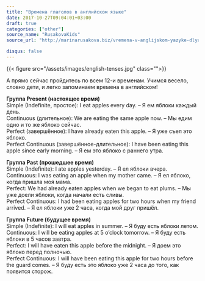 ```yaml
---
title: "Времена глаголов в английском языке"
date: 2017-10-27T09:04:01+03:00
draft: true
categories: ["other"]
source_name: "RusakovaKids"
source_url: "http://marinarusakova.biz/vremena-v-anglijskom-yazyke-dlya-chajnikov-samaya-naglyadnaya-tablitsa-s-primerami/"

disqus: false
---
```


{{< figure src="/assets/images/english-tenses.jpg" class="">}}

<!--more-->

А прямо сейчас пройдитесь по всем 12-и временам. Учимся весело, словно дети, и легко запоминаем времена в английском!

**Группа Present (настоящее время)**  
Simple (Indefinite, простое): I eat apples every day. – Я ем яблоки каждый день.  
Continuous (длительное): We are eating the same apple now. – Мы едим одно и то же яблоко сейчас.  
Perfect (завершённое): I have already eaten this apple. – Я уже съел это яблоко.  
Perfect Continuous (завершённое-длительное): I have been eating this apple since early morning. – Я ем это яблоко с раннего утра.  

**Группа Past (прошедшее время)**  
Simple (Indefinite): I ate apples yesterday. – Я ел яблоки вчера.  
Continuous: I was eating an apple when my mother came. – Я ел яблоко, когда пришла моя мама.  
Perfect: We had already eaten apples when we began to eat plums. – Мы уже доели яблоки, когда начали есть сливы.  
Perfect Continuous: I had been eating apples for two hours when my friend arrived. – Я ел яблоки уже 2 часа, когда мой друг пришёл.  

**Группа Future (будущее время)**  
Simple (Indefinite): I will eat apples in summer. – Я буду есть яблоки летом.  
Continuous: I will be eating apples at 5 o’clock tomorrow. – Я буду есть яблоки в 5 часов завтра.  
Perfect: I will have eaten this apple before the midnight. – Я доем это яблоко перед полночью.  
Perfect Continuous: I will have been eating this apple for two hours before the guard comes. – Я буду есть это яблоко уже 2 часа до того, как появится сторож.  
